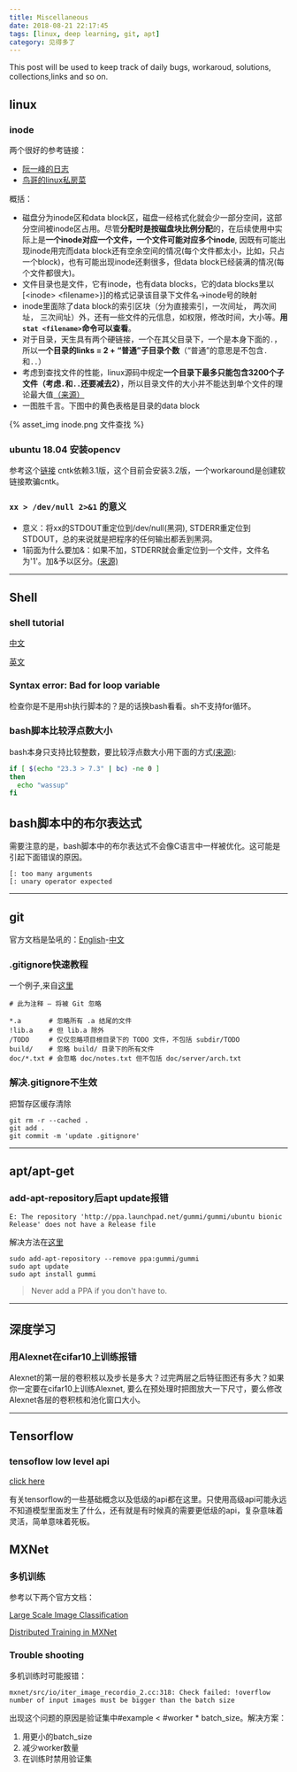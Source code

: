 ```yaml
---
title: Miscellaneous
date: 2018-08-21 22:17:45
tags: [linux, deep learning, git, apt]
category: 见得多了
---
```


This post will be used to keep track of daily bugs, workaroud, solutions, collections,links and so on.
<!--more-->

## linux
### inode
两个很好的参考链接：
* [阮一峰的日志](http://www.ruanyifeng.com/blog/2011/12/inode.html)
* [鸟哥的linux私房菜](http://cn.linux.vbird.org/linux_basic/0230filesystem.php)

概括：
* 磁盘分为inode区和data block区，磁盘一经格式化就会少一部分空间，这部分空间被inode区占用。尽管**分配时是按磁盘块比例分配**的，在后续使用中实际上是**一个inode对应一个文件，一个文件可能对应多个inode**, 因既有可能出现inode用完而data block还有空余空间的情况(每个文件都太小，比如，只占一个block)，也有可能出现inode还剩很多，但data block已经装满的情况(每个文件都很大)。
* 文件目录也是文件，它有inode，也有data blocks，它的data blocks里以[\<inode\> \<filename\>}]的格式记录该目录下文件名->inode号的映射
* inode里面除了data block的索引区块（分为直接索引，一次间址， 两次间址， 三次间址）外，还有一些文件的元信息，如权限，修改时间，大小等。**用`stat <filename>`命令可以查看**。
* 对于目录，天生具有两个硬链接，一个在其父目录下，一个是本身下面的`.`，所以**一个目录的links = 2 + “普通”子目录个数**（“普通”的意思是不包含`.`和`..`）
* 考虑到查找文件的性能，linux源码中规定**一个目录下最多只能包含3200个子文件（考虑`.`和`..`还要减去2）**，所以目录文件的大小并不能达到单个文件的理论最大值[（来源）](http://www.51testing.com/html/38/225738-236959.html)
* 一图胜千言。下图中的黄色表格是目录的data block

{% asset_img inode.png 文件查找 %}

### ubuntu 18.04 安装opencv
参考这个[链接](https://linuxconfig.org/install-opencv-on-ubuntu-18-04-bionic-beaver-linux)
cntk依赖3.1版，这个目前会安装3.2版，一个workaround是创建软链接欺骗cntk。

### `xx > /dev/null 2>&1` 的意义
* 意义：将xx的STDOUT重定位到/dev/null(黑洞), STDERR重定位到STDOUT，总的来说就是把程序的任何输出都丢到黑洞。
* 1前面为什么要加&：如果不加，STDERR就会重定位到一个文件，文件名为'1'。加&予以区分。[(来源)](https://www.xaprb.com/blog/2006/06/06/what-does-devnull-21-mean/)
---------------------------------
## Shell

### shell tutorial
[中文](http://www.runoob.com/linux/linux-shell.html)

[英文](https://www.tutorialspoint.com/unix/)

### Syntax error: Bad for loop variable
检查你是不是用sh执行脚本的？是的话换bash看看。sh不支持for循环。

### bash脚本比较浮点数大小
bash本身只支持比较整数，要比较浮点数大小用下面的方式[(来源)](https://stackoverflow.com/questions/9939546/comparison-of-integer-and-floating-point-numbers-in-shell-script):
```bash
if [ $(echo "23.3 > 7.3" | bc) -ne 0 ] 
then 
  echo "wassup"
fi
```
## bash脚本中的布尔表达式
需要注意的是，bash脚本中的布尔表达式不会像C语言中一样被优化。这可能是引起下面错误的原因。

```
[: too many arguments
[: unary operator expected
```

---------------------------------
## git
官方文档是坠吼的：[English](https://git-scm.com/book/en/v2/Getting-Started-About-Version-Control)-[中文](https://git-scm.com/book/zh/v2)
### .gitignore快速教程
一个例子,来自[这里](https://www.cnblogs.com/ShaYeBlog/p/5355951.html)
```
# 此为注释 – 将被 Git 忽略
 
*.a       # 忽略所有 .a 结尾的文件
!lib.a    # 但 lib.a 除外
/TODO     # 仅仅忽略项目根目录下的 TODO 文件，不包括 subdir/TODO
build/    # 忽略 build/ 目录下的所有文件
doc/*.txt # 会忽略 doc/notes.txt 但不包括 doc/server/arch.txt
```
### 解决.gitignore不生效
把暂存区缓存清除
```
git rm -r --cached .
git add .
git commit -m 'update .gitignore'
```

--------------------------------------------
## apt/apt-get

### add-apt-repository后apt update报错
```
E: The repository 'http://ppa.launchpad.net/gummi/gummi/ubuntu bionic Release' does not have a Release file
```
解决方法在[这里](https://www.reddit.com/r/Ubuntu/comments/8gcja7/what_should_i_do_if_a_ppa_does_not_have_a_release/)
```
sudo add-apt-repository --remove ppa:gummi/gummi
sudo apt update
sudo apt install gummi
```
> Never add a PPA if you don't have to.


-------------------------------------------
## 深度学习

### 用Alexnet在cifar10上训练报错
Alexnet的第一层的卷积核以及步长是多大？过完两层之后特征图还有多大？如果你一定要在cifar10上训练Alexnet, 要么在预处理时把图放大一下尺寸，要么修改Alexnet各层的卷积核和池化窗口大小。


----------------------------------------------
## Tensorflow

### tensoflow low level api 
[click here](https://www.tensorflow.org/guide/low_level_intro)

有关tensorflow的一些基础概念以及低级的api都在这里。只使用高级api可能永远不知道模型里面发生了什么，还有就是有时候真的需要更低级的api，复杂意味着灵活，简单意味着死板。


## MXNet
### 多机训练
参考以下两个官方文档：

[Large Scale Image Classification](https://mxnet.incubator.apache.org/tutorials/vision/large_scale_classification.html)

[Distributed Training in MXNet](https://mxnet.incubator.apache.org/faq/distributed_training.html)

### Trouble shooting
多机训练时可能报错：

```
mxnet/src/io/iter_image_recordio_2.cc:318: Check failed: !overflow number of input images must be bigger than the batch size
```
出现这个问题的原因是验证集中\#example < \#worker * batch_size。解决方案：

1. 用更小的batch_size
2. 减少worker数量
3. 在训练时禁用验证集
